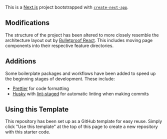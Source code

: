 This is a [Next.js](https://nextjs.org/) project bootstrapped with [`create-next-app`](https://github.com/vercel/next.js/tree/canary/packages/create-next-app).

## Modifications

The structure of the project has been altered to more closely resemble the architecture layout out by [Bulletproof React](https://github.com/alan2207/bulletproof-react). This includes moving page components into their respective feature directories.

## Additions

Some boilerplate packages and workflows have been added to speed up the beginning stages of development. These include:

- [Prettier](https://prettier.io/) for code formatting
- [Husky](https://typicode.github.io/husky/#/) with [lint-staged](https://github.com/okonet/lint-staged) for automatic linting when making commits

## Using this Template

This repository has been set up as a GitHub template for easy reuse. Simply click "Use this template" at the top of this page to create a new repository with this starter code.

